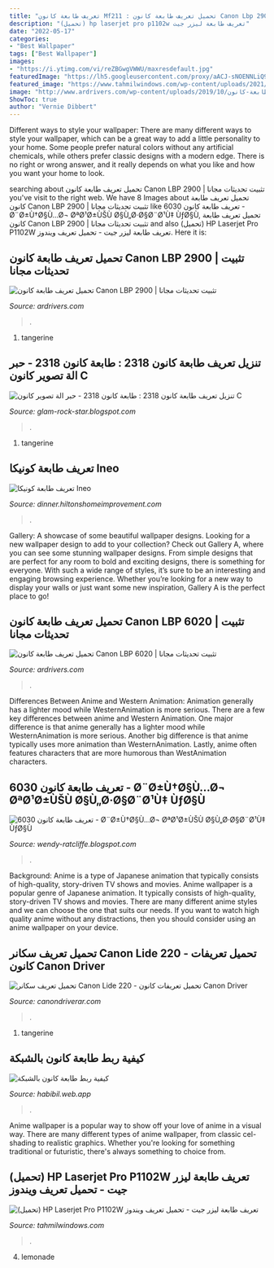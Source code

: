 ```yaml
---
title: "تعريف طابعة كانون Mf211 : تحميل تعريف طابعة كانون Canon Lbp 2900"
description: "(تحميل) hp laserjet pro p1102w تعريف طابعة ليزر جيت"
date: "2022-05-17"
categories:
- "Best Wallpaper"
tags: ["Best Wallpaper"]
images:
- "https://i.ytimg.com/vi/reZBGwgVWWU/maxresdefault.jpg"
featuredImage: "https://lh5.googleusercontent.com/proxy/aACJ-sNOENNLiQ9JgyUiOyjiJo8nb2AK3fDdH0AOs5lgofe4ixtrdPuyXPEc95anT1hb-LQe7IFSm4J70d6ulTOfi-7A73yUlSTUxyJxi2LObw=w1200-h630-p-k-no-nu"
featured_image: "https://www.tahmilwindows.com/wp-content/uploads/2021/05/تحميل-HP-Laserjet-Pro-P1102W.png"
image: "http://www.ardrivers.com/wp-content/uploads/2019/10/تحميل-تعريف-طابعة-كانون-Canon-LBP-6020.jpg"
ShowToc: true
author: "Vernie Dibbert"
---
```



Different ways to style your wallpaper:
There are many different ways to style your wallpaper, which can be a great way to add a little personality to your home. Some people prefer natural colors without any artificial chemicals, while others prefer classic designs with a modern edge. There is no right or wrong answer, and it really depends on what you like and how you want your home to look.

	

		
searching about تحميل تعريف طابعة كانون Canon LBP 2900 | تثبيت تحديثات مجانا you've visit to the right web. We have 8 Images about تحميل تعريف طابعة كانون Canon LBP 2900 | تثبيت تحديثات مجانا like تعريف طابعة كانون 6030 - Ø¨Ø±Ù†Ø§Ù…Ø¬ ØªØ¹Ø±ÙŠÙ Ø§Ù„Ø·Ø§Ø¨Ø¹Ù‡ ÙƒØ§Ù, تحميل تعريف طابعة كانون Canon LBP 2900 | تثبيت تحديثات مجانا and also (تحميل) HP Laserjet Pro P1102W تعريف طابعة ليزر جيت - تحميل تعريف ويندوز. Here it is:
		
    
## تحميل تعريف طابعة كانون Canon LBP 2900 | تثبيت تحديثات مجانا

<img loading=lazy src="https://www.ardrivers.com/wp-content/uploads/2019/10/تحميل-تعريف-طابعة-كانون-Canon-LBP-2900.jpg" onerror="this.onerror=null;this.src='https://tse2.mm.bing.net/th?id=OIP.rhUjjfN0VujLwQXIYn-nUgHaDt&amp;pid=15.1';" alt="تحميل تعريف طابعة كانون Canon LBP 2900 | تثبيت تحديثات مجانا">

_Source: ardrivers.com_

>. 

	

1. tangerine 

    
## تنزيل تعريف طابعة كانون 2318 : طابعة كانون 2318 - حبر الة تصوير كانون C

<img loading=lazy src="https://lh6.googleusercontent.com/proxy/EVX8PytgxrLlsMb8wGffHgvJbJq7bTbI-Or9P5g2uws2ii1sEsZKa185AWHiSR_e9rERtZBVs2_c8YyDu2BsRxhNeZqIxNBmVTXQrSsRdEI8qcGmGywtkmXlnfpdmI-4Xochg0BbiTVD8q7Rej9nr7hA6uUxQEL7vopm4szYvKyBMH-lYj9zwJQqmb911bfiCTkVuAGyWA=w1200-h630-p-k-no-nu" onerror="this.onerror=null;this.src='https://tse4.mm.bing.net/th?id=OIP.Cdx00DA4NqKWy4boCvCMQAHaFS&amp;pid=15.1';" alt="تنزيل تعريف طابعة كانون 2318 : طابعة كانون 2318 - حبر الة تصوير كانون C">

_Source: glam-rock-star.blogspot.com_

>. 

	

1. tangerine 

    
## تعريف طابعة كونيكا Ineo

<img loading=lazy src="https://i.ytimg.com/vi/XzCgCyOSW9o/hqdefault.jpg" onerror="this.onerror=null;this.src='https://tse4.mm.bing.net/th?id=OIP.EcSwfmvfcYrt8zZku8ofdwHaFj&amp;pid=15.1';" alt="تعريف طابعة كونيكا Ineo">

_Source: dinner.hiltonshomeimprovement.com_

>. 

	

Gallery: A showcase of some beautiful wallpaper designs.
Looking for a new wallpaper design to add to your collection? Check out Gallery A, where you can see some stunning wallpaper designs. From simple designs that are perfect for any room to bold and exciting designs, there is something for everyone. With such a wide range of styles, it’s sure to be an interesting and engaging browsing experience. Whether you’re looking for a new way to display your walls or just want some new inspiration, Gallery A is the perfect place to go!





	
	
    
## تحميل تعريف طابعة كانون Canon LBP 6020 | تثبيت تحديثات مجانا

<img loading=lazy src="http://www.ardrivers.com/wp-content/uploads/2019/10/تحميل-تعريف-طابعة-كانون-Canon-LBP-6020.jpg" onerror="this.onerror=null;this.src='https://tse3.mm.bing.net/th?id=OIP.08yG_EwTBpgEDyiRrwJdGwHaDt&amp;pid=15.1';" alt="تحميل تعريف طابعة كانون Canon LBP 6020 | تثبيت تحديثات مجانا">

_Source: ardrivers.com_

>. 

	

Differences Between Anime and Western Animation: Animation generally has a lighter mood while WesternAnimation is more serious.
There are a few key differences between anime and Western Animation. One major difference is that anime generally has a lighter mood while WesternAnimation is more serious. Another big difference is that anime typically uses more animation than WesternAnimation. Lastly, anime often features characters that are more humorous than WestAnimation characters.

    
## تعريف طابعة كانون 6030 - Ø¨Ø±Ù†Ø§Ù…Ø¬ ØªØ¹Ø±ÙŠÙ Ø§Ù„Ø·Ø§Ø¨Ø¹Ù‡ ÙƒØ§Ù

<img loading=lazy src="https://lh5.googleusercontent.com/proxy/aACJ-sNOENNLiQ9JgyUiOyjiJo8nb2AK3fDdH0AOs5lgofe4ixtrdPuyXPEc95anT1hb-LQe7IFSm4J70d6ulTOfi-7A73yUlSTUxyJxi2LObw=w1200-h630-p-k-no-nu" onerror="this.onerror=null;this.src='https://tse3.mm.bing.net/th?id=OIP.g2IyZBG4gJGg2zzLKqX8RQHaD4&amp;pid=15.1';" alt="تعريف طابعة كانون 6030 - Ø¨Ø±Ù†Ø§Ù…Ø¬ ØªØ¹Ø±ÙŠÙ Ø§Ù„Ø·Ø§Ø¨Ø¹Ù‡ ÙƒØ§Ù">

_Source: wendy-ratcliffe.blogspot.com_

>. 

	

Background: Anime is a type of Japanese animation that typically consists of high-quality, story-driven TV shows and movies.
Anime wallpaper is a popular genre of Japanese animation. It typically consists of high-quality, story-driven TV shows and movies. There are many different anime styles and we can choose the one that suits our needs. If you want to watch high quality anime without any distractions, then you should consider using an anime wallpaper on your device.

    
## تحميل تعريف سكانر Canon Lide 220 - تحميل تعريفات كانون Canon Driver

<img loading=lazy src="https://1.bp.blogspot.com/-h_TQt9VbSXE/XXdwCaph3HI/AAAAAAAADRY/wuQHz_BnwFocqqx8BlBWCOeFP3ndSdkswCLcBGAs/w1200-h630-p-k-no-nu/Canon%2BLide%2B220.jpg" onerror="this.onerror=null;this.src='https://tse4.mm.bing.net/th?id=OIP.vDku8FfhH8yJwyCN-ck3GgHaD4&amp;pid=15.1';" alt="تحميل تعريف سكانر Canon Lide 220 - تحميل تعريفات كانون Canon Driver">

_Source: canondriverar.com_

>. 

	

1. tangerine 

    
## كيفية ربط طابعة كانون بالشبكة

<img loading=lazy src="https://i.ytimg.com/vi/reZBGwgVWWU/maxresdefault.jpg" onerror="this.onerror=null;this.src='https://tse2.mm.bing.net/th?id=OIP.2i1OsuX2FiViMYGHYvh5bwHaEK&amp;pid=15.1';" alt="كيفية ربط طابعة كانون بالشبكة">

_Source: habibil.web.app_

>. 

	

Anime wallpaper is a popular way to show off your love of anime in a visual way. There are many different types of anime wallpaper, from classic cel-shading to realistic graphics. Whether you're looking for something traditional or futuristic, there's always something to choice from.

    
## (تحميل) HP Laserjet Pro P1102W تعريف طابعة ليزر جيت - تحميل تعريف ويندوز

<img loading=lazy src="https://www.tahmilwindows.com/wp-content/uploads/2021/05/تحميل-HP-Laserjet-Pro-P1102W.png" onerror="this.onerror=null;this.src='https://tse4.mm.bing.net/th?id=OIP.h8Z0u_2VIGhGABadXgpdIwHaFj&amp;pid=15.1';" alt="(تحميل) HP Laserjet Pro P1102W تعريف طابعة ليزر جيت - تحميل تعريف ويندوز">

_Source: tahmilwindows.com_

>. 

	

4. lemonade 

